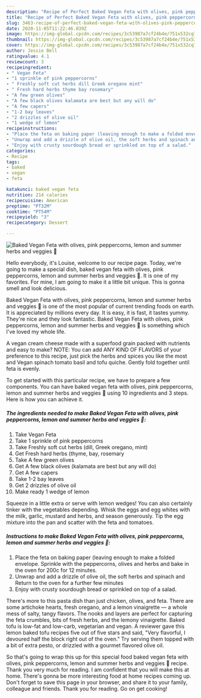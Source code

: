 ```yaml
---
description: "Recipe of Perfect Baked Vegan Feta with olives, pink peppercorns, lemon and summer herbs and veggies 🌱"
title: "Recipe of Perfect Baked Vegan Feta with olives, pink peppercorns, lemon and summer herbs and veggies 🌱"
slug: 3463-recipe-of-perfect-baked-vegan-feta-with-olives-pink-peppercorns-lemon-and-summer-herbs-and-veggies
date: 2020-11-05T11:22:46.839Z
image: https://img-global.cpcdn.com/recipes/3c53987a7cf24b4e/751x532cq70/baked-vegan-feta-with-olives-pink-peppercorns-lemon-and-summer-herbs-and-veggies-🌱-recipe-main-photo.jpg
thumbnail: https://img-global.cpcdn.com/recipes/3c53987a7cf24b4e/751x532cq70/baked-vegan-feta-with-olives-pink-peppercorns-lemon-and-summer-herbs-and-veggies-🌱-recipe-main-photo.jpg
cover: https://img-global.cpcdn.com/recipes/3c53987a7cf24b4e/751x532cq70/baked-vegan-feta-with-olives-pink-peppercorns-lemon-and-summer-herbs-and-veggies-🌱-recipe-main-photo.jpg
author: Jessie Bell
ratingvalue: 4.1
reviewcount: 3
recipeingredient:
- " Vegan Feta"
- "1 sprinkle of pink peppercorns"
- " Freshly soft cut herbs dill Greek oregano mint"
- " Fresh hard herbs thyme bay rosemary"
- "A few green olives"
- "A few black olives kalamata are best but any will do"
- "A few capers"
- "1-2 bay leaves"
- "2 drizzles of olive oil"
- "1 wedge of lemon"
recipeinstructions:
- "Place the feta on baking paper (leaving enough to make a folded envelope. Sprinkle with the peppercorns, olives and herbs and bake in the oven for 200c for 12 minutes."
- "Unwrap and add a drizzle of olive oil, the soft herbs and spinach and Return to the oven for a further few minutes"
- "Enjoy with crusty sourdough bread or sprinkled on top of a salad."
categories:
- Recipe
tags:
- baked
- vegan
- feta

katakunci: baked vegan feta 
nutrition: 214 calories
recipecuisine: American
preptime: "PT32M"
cooktime: "PT54M"
recipeyield: "3"
recipecategory: Dessert

---
```



![Baked Vegan Feta with olives, pink peppercorns, lemon and summer herbs and veggies 🌱](https://img-global.cpcdn.com/recipes/3c53987a7cf24b4e/751x532cq70/baked-vegan-feta-with-olives-pink-peppercorns-lemon-and-summer-herbs-and-veggies-🌱-recipe-main-photo.jpg)

Hello everybody, it's Louise, welcome to our recipe page. Today, we're going to make a special dish, baked vegan feta with olives, pink peppercorns, lemon and summer herbs and veggies 🌱. It is one of my favorites. For mine, I am going to make it a little bit unique. This is gonna smell and look delicious.

Baked Vegan Feta with olives, pink peppercorns, lemon and summer herbs and veggies 🌱 is one of the most popular of current trending foods on earth. It is appreciated by millions every day. It is easy, it is fast, it tastes yummy. They're nice and they look fantastic. Baked Vegan Feta with olives, pink peppercorns, lemon and summer herbs and veggies 🌱 is something which I've loved my whole life.

A vegan cream cheese made with a superfood grain packed with nutrients and easy to make? NOTE: You can add ANY KIND OF FLAVORS of your preference to this recipe, just pick the herbs and spices you like the most and Vegan spinach tomato basil and tofu quiche. Gently fold together until feta is evenly.


To get started with this particular recipe, we have to prepare a few components. You can have baked vegan feta with olives, pink peppercorns, lemon and summer herbs and veggies 🌱 using 10 ingredients and 3 steps. Here is how you can achieve it.

<!--inarticleads1-->

##### The ingredients needed to make Baked Vegan Feta with olives, pink peppercorns, lemon and summer herbs and veggies 🌱:

1. Take  Vegan Feta
1. Take 1 sprinkle of pink peppercorns
1. Take  Freshly soft cut herbs (dill, Greek oregano, mint)
1. Get  Fresh hard herbs (thyme, bay, rosemary
1. Take A few green olives
1. Get A few black olives (kalamata are best but any will do)
1. Get A few capers
1. Take 1-2 bay leaves
1. Get 2 drizzles of olive oil
1. Make ready 1 wedge of lemon


Squeeze in a little extra or serve with lemon wedges! You can also certainly tinker with the vegetables depending. Whisk the eggs and egg whites with the milk, garlic, mustard and herbs, and season generously. Tip the egg mixture into the pan and scatter with the feta and tomatoes. 

<!--inarticleads2-->

##### Instructions to make Baked Vegan Feta with olives, pink peppercorns, lemon and summer herbs and veggies 🌱:

1. Place the feta on baking paper (leaving enough to make a folded envelope. Sprinkle with the peppercorns, olives and herbs and bake in the oven for 200c for 12 minutes.
1. Unwrap and add a drizzle of olive oil, the soft herbs and spinach and Return to the oven for a further few minutes
1. Enjoy with crusty sourdough bread or sprinkled on top of a salad.


There&#39;s more to this pasta dish than just chicken, olives, and feta. There are some artichoke hearts, fresh oregano, and a lemon vinaigrette — a whole mess of salty, tangy flavors. The nooks and layers are perfect for capturing the feta crumbles, bits of fresh herbs, and the lemony vinaigrette. Baked tofu is low-fat and low-carb, vegetarian and vegan. A reviewer gave this lemon baked tofu recipes five out of five stars and said, &#34;Very flavorful, I devoured half the block right out of the oven.&#34; Try serving them topped with a bit of extra pesto, or drizzled with a gourmet flavored olive oil. 

So that's going to wrap this up for this special food baked vegan feta with olives, pink peppercorns, lemon and summer herbs and veggies 🌱 recipe. Thank you very much for reading. I am confident that you will make this at home. There's gonna be more interesting food at home recipes coming up. Don't forget to save this page in your browser, and share it to your family, colleague and friends. Thank you for reading. Go on get cooking!
